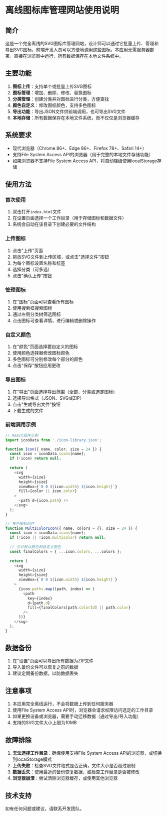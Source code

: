 # 离线图标库管理网站使用说明

## 简介

这是一个完全离线的SVG图标库管理网站，设计师可以通过它批量上传、管理和导出SVG图标，前端开发人员可以方便地调用这些图标。本应用无需服务器部署，直接在浏览器中运行，所有数据保存在本地文件系统中。

## 主要功能

1. **图标上传**：支持单个或批量上传SVG图标
2. **图标管理**：增加、删除、修改、替换图标
3. **分类管理**：创建分类并对图标进行分类，方便查找
4. **颜色自定义**：修改图标颜色，支持多色图标
5. **导出功能**：导出JSON文件供前端调用，也可导出SVG文件
6. **本地存储**：所有数据保存在本地文件系统，而不仅仅是浏览器缓存

## 系统要求

- 现代浏览器（Chrome 86+、Edge 86+、Firefox 78+、Safari 14+）
- 支持File System Access API的浏览器（用于完整的本地文件存储功能）
- 如果浏览器不支持File System Access API，将自动降级使用localStorage存储

## 使用方法

### 首次使用

1. 双击打开`index.html`文件
2. 在设置页面选择一个工作目录（用于存储图标和数据文件）
3. 系统会自动在该目录下创建必要的文件结构

### 上传图标

1. 点击"上传"页面
2. 拖放SVG文件到上传区域，或点击"选择文件"按钮
3. 为每个图标设置名称和标签
4. 选择分类（可多选）
5. 点击"确认上传"按钮

### 管理图标

1. 在"图标"页面可以查看所有图标
2. 使用搜索框搜索图标
3. 通过左侧分类树筛选图标
4. 点击图标可查看详情，进行编辑或删除操作

### 自定义颜色

1. 在"颜色"页面选择要自定义的图标
2. 使用颜色选择器修改图标颜色
3. 多色图标可分别修改每个部分的颜色
4. 点击"保存"按钮应用更改

### 导出图标

1. 在"导出"页面选择导出范围（全部、分类或选定图标）
2. 选择导出格式（JSON、SVG或ZIP）
3. 点击"生成导出文件"按钮
4. 下载生成的文件

### 前端调用示例

```javascript
// React组件示例
import iconData from './icon-library.json';

function Icon({ name, color, size = 24 }) {
  const icon = iconData.icons[name];
  if (!icon) return null;
  
  return (
    <svg 
      width={size} 
      height={size} 
      viewBox={`0 0 ${icon.width} ${icon.height}`}
      fill={color || icon.color}
    >
      <path d={icon.path} />
    </svg>
  );
}

// 多色图标组件
function MultiColorIcon({ name, colors = {}, size = 24 }) {
  const icon = iconData.icons[name];
  if (!icon || !icon.multicolor) return null;
  
  // 合并默认颜色和自定义颜色
  const finalColors = { ...icon.colors, ...colors };
  
  return (
    <svg 
      width={size} 
      height={size} 
      viewBox={`0 0 ${icon.width} ${icon.height}`}
    >
      {icon.paths.map((path, index) => (
        <path 
          key={index} 
          d={path.d} 
          fill={finalColors[path.colorId] || path.color} 
        />
      ))}
    </svg>
  );
}
```

## 数据备份

1. 在"设置"页面可以导出所有数据为ZIP文件
2. 导入备份文件可以恢复之前的数据
3. 建议定期备份数据，以防数据丢失

## 注意事项

1. 本应用完全离线运行，不会将数据上传到任何服务器
2. 使用File System Access API时，浏览器会请求权限访问选定的工作目录
3. 如果更换设备或浏览器，需要手动迁移数据（通过导出/导入功能）
4. 支持的SVG文件大小上限为10MB

## 故障排除

1. **无法选择工作目录**：确保使用支持File System Access API的浏览器，或切换到localStorage模式
2. **上传失败**：检查SVG文件格式是否正确，文件大小是否超过限制
3. **数据丢失**：使用最近的备份恢复数据，或检查工作目录是否被修改
4. **浏览器崩溃**：尝试清除浏览器缓存，或使用其他浏览器

## 技术支持

如有任何问题或建议，请联系开发团队。

